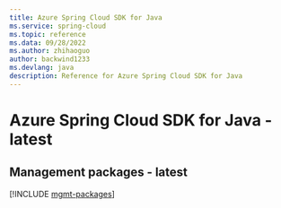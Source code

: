 ```yaml
---
title: Azure Spring Cloud SDK for Java
ms.service: spring-cloud
ms.topic: reference
ms.data: 09/28/2022
ms.author: zhihaoguo
author: backwind1233
ms.devlang: java
description: Reference for Azure Spring Cloud SDK for Java
---
```

# Azure Spring Cloud SDK for Java - latest

## Management packages - latest
[!INCLUDE [mgmt-packages](spring-cloud-mgmt-index.md)]